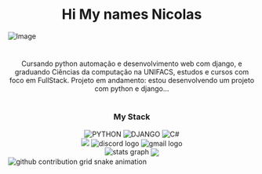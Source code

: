 ## <h1 align = "center">Hi My names Nicolas</h1>

<div>
<img width="1584" height="396" alt="Image" src="https://github.com/user-attachments/assets/1053422d-d281-45e3-84d9-16e047e360a2" />

#

<p align = "center"> Cursando python automação e desenvolvimento web com django, e graduando Ciências da computação na UNIFACS,
estudos e cursos com foco em FullStack. Projeto em andamento: estou desenvolvendo um projeto com python e django...</p>

#
  
<div align = "center">
  <h3> My Stack</h3>
<img alt="PYTHON"src="https://img.shields.io/badge/Python-%234B275F.svg?style=for-the-badge&logo=python&logoColor=purple"/>
<img alt="DJANGO"src="https://img.shields.io/badge/Django-%234B275F.svg?style=for-the-badge&logo=django&logoColor=purple"/>
<img alt="C#"src="https://img.shields.io/badge/c%23-%234B275F.svg?style=for-the-badge&logo=c-sharp&logoColor=purple"/>

</div>


<div align="center">
  <a href="https://instagram.com/nikke9689" target="_blank"><img src="https://img.shields.io/badge/-Instagram-9400D3?style=for-the-badge&logo=instagram&logoColor=white" target="_blank"></a>
  <img src="https://img.shields.io/static/v1?message=Discord&logo=discord&label=&color=7289DA&logoColor=white&labelColor=&style=for-the-badge" height="35" alt="discord logo"  />
  <img src="https://img.shields.io/static/v1?message=Gmail&logo=gmail&label=&color=D14836&logoColor=white&labelColor=&style=for-the-badge" height="35" alt="gmail logo"  />
</div>

<div align="center">
<img src="https://github-readme-stats.vercel.app/api?username=nicoladeveloper&hide_title=false&hide_rank=false&show_icons=true&include_all_commits=true&count_private=true&disable_animations=false&theme=dark&locale=en&hide_border=false" height="150" alt="stats graph"/>
<img align="center" height="300" src="https://media1.tenor.com/m/8w9y1h9waBsAAAAC/slayers-hyper-cd-slayers.gif"/>
</div>


<picture align="center">
  <source media="(prefers-color-scheme: dark)" srcset="https://raw.githubusercontent.com/nicoladeveloper/nicoladeveloper/output/github-contribution-grid-snake-dark.svg">
  <source media="(prefers-color-scheme: light)" srcset="https://raw.githubusercontent.com/nicoladeveloper/nicoladeveloper/output/github-contribution-grid-snake-dark.svg">
  <img align="center" alt="github contribution grid snake animation" src="https://raw.githubusercontent.com/nicoladeveloper/nicoladeveloper/output/github-contribution-grid-snake.svg">
  </div>


###

